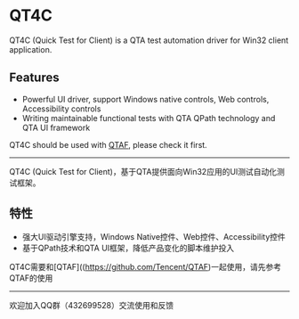 # QT4C

QT4C (Quick Test for Client) is a QTA test automation driver for Win32 client application.

## Features
* Powerful UI driver, support Windows native controls, Web controls, Accessibility controls
* Writing maintainable functional tests with QTA QPath technology and QTA UI framework

QT4C should be used with [QTAF](https://github.com/Tencent/QTAF), please check it first.

------------------------------
 
QT4C (Quick Test for Client)，基于QTA提供面向Win32应用的UI测试自动化测试框架。

## 特性
* 强大UI驱动引擎支持，Windows Native控件、Web控件、Accessibility控件
* 基于QPath技术和QTA UI框架，降低产品变化的脚本维护投入

QT4C需要和[QTAF]((https://github.com/Tencent/QTAF)一起使用，请先参考QTAF的使用

------------------------------

欢迎加入QQ群（432699528）交流使用和反馈
